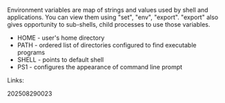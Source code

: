 Environment variables are map of strings and values used by shell and applications.
You can view them using "set", "env", "export". 
"export" also gives opportunity to sub-shells, child processes to use those variables.

- HOME - user's home directory
- PATH - ordered list of directories configured to find executable programs
- SHELL - points to default shell
- PS1 - configures the appearance of command line prompt



Links:

202508290023

